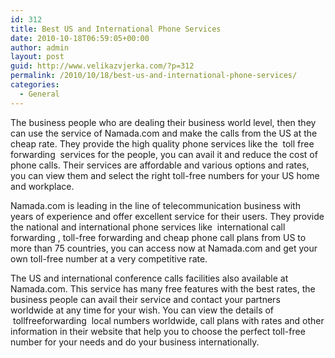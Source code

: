 ```yaml
---
id: 312
title: Best US and International Phone Services
date: 2010-10-18T06:59:05+00:00
author: admin
layout: post
guid: http://www.velikazvjerka.com/?p=312
permalink: /2010/10/18/best-us-and-international-phone-services/
categories:
  - General
---
```

The business people who are dealing their business world level, then they can use the service of Namada.com and make the calls from the US at the cheap rate. They provide the high quality phone services like the &nbsp;toll free forwarding&nbsp; services for the people, you can avail it and reduce the cost of phone calls. Their services are affordable and various options and rates, you can view them and select the right toll-free numbers for your US home and workplace.

Namada.com is leading in the line of telecommunication business with years of experience and offer excellent service for their users. They provide the national and international phone services like &nbsp;international call forwarding&nbsp;, toll-free forwarding and cheap phone call plans from US to more than 75 countries, you can access now at Namada.com and get your own toll-free number at a very competitive rate.

The US and international conference calls facilities also available at Namada.com. This service has many free features with the best rates, the business people can avail their service and contact your partners worldwide at any time for your wish. You can view the details of &nbsp;tollfreeforwarding&nbsp; local numbers worldwide, call plans with rates and other information in their website that help you to choose the perfect toll-free number for your needs and do your business internationally.